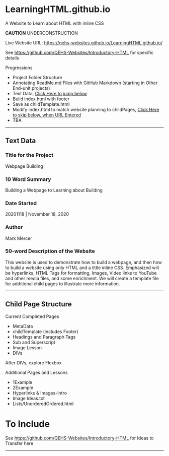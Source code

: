 # LearningHTML.github.io
A Website to Learn about HTML with inline CSS

**CAUTION** UNDERCONSTRUCTION

Live Website URL: https://qehs-websites.github.io/LearningHTML.github.io/

See https://github.com/QEHS-Websites/Introductory-HTML
for specific details

Progressions
- Project Folder Structure
- Annotating ReadMe.md Files with GitHub Markdown (starting in Other End-unit projects)
- Text Data, <a href="https://github.com/QEHS-Websites/LearningHTML.github.io#text-data">Click Here to jump below</a>
- Build index.html with footer
- Save as childTemplate.html
- Modify index.html to match website planning to childPages, <a href="">Click Here to skip below, when URL Entered</a>
- TBA

---

## Text Data

### Title for the Project
Webpage Building

### 10 Word Summary
Building a Webpage to Learning about Building

### Date Started
20201118 | November 18, 2020

### Author
Mark Mercer

### 50-word Description of the Website
This website is used to demonstrate how to build a webpage, and then how to build a website using only HTML and a little inline CSS. Emphasized will be hyperlinks, HTML Tags for formatting, Images, Video links to YouTube and other media files, and some enrichment. We will create a template file for additional child pages to illustrate more information.

---

## Child Page Structure

Current Completed Pages
- MetaData
- childTemplate (includes Footer)
- Headings and Paragraph Tags
- Sub and Superscript
- Image Lesson
- DIVs

After DIVs, explore Flexbox

Additional Pages and Lessons
- 1Example
- 2Example
- Hyperlinks & Images-Intro
- Image Ideas.txt
- Lists/UnorderedOrdered.html

# To Include

See https://github.com/QEHS-Websites/Introductory-HTML for Ideas to Transfer here

---
